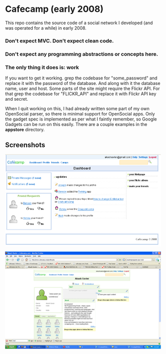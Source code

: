 # Cafecamp (early 2008)

This repo contains the source code of a social network I developed (and was operated for a while) in early 2008.

### Don't expect MVC. Don't expect clean code.
### Don't expect any programming abstractions or concepts here.
### __The only thing it does is: work__

If you want to get it working. grep the codebase for "some_password" and replace it with the password of the database. And along with it the database name, user and host. Some parts of the site might require the Flickr API. For that grep the codebase for "FLICKR_API" and replace it with Flickr API key and secret.

When I quit working on this, I had already written some part of my own OpenSocial parser, so there is minimal support for OpenSocial apps. Only the gadget spec is implemented as per what I faintly remember, so Google Gadgets can be run on this easily. There are a couple examples in the __appstore__ directory.

## Screenshots

![Dashboard](https://github.com/HashNuke/Cafecamp/raw/master/pics/screenshot.png "Dashboard")

![OpenSocial app drag-drop](https://github.com/HashNuke/Cafecamp/raw/master/pics/my_profile_app_rearranging_view.png "OpenSocial app re-arranging")
